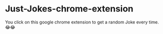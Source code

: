 # Just-Jokes-chrome-extension
You click on this google chrome extension to get a random Joke every time. 😂😂
